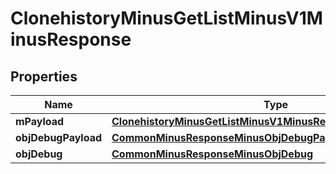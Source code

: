 
# ClonehistoryMinusGetListMinusV1MinusResponse

## Properties
Name | Type | Description | Notes
------------ | ------------- | ------------- | -------------
**mPayload** | [**ClonehistoryMinusGetListMinusV1MinusResponseMinusMPayload**](ClonehistoryMinusGetListMinusV1MinusResponseMinusMPayload.md) |  | 
**objDebugPayload** | [**CommonMinusResponseMinusObjDebugPayloadGetList**](CommonMinusResponseMinusObjDebugPayloadGetList.md) |  |  [optional]
**objDebug** | [**CommonMinusResponseMinusObjDebug**](CommonMinusResponseMinusObjDebug.md) |  |  [optional]



